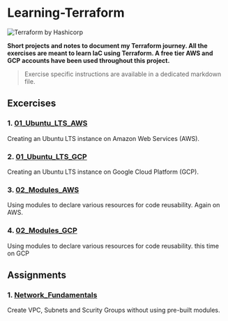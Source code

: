 # Learning-Terraform

![Terraform by Hashicorp](https://snipboard.io/iHOZd2.jpg)


__Short projects and notes to document my Terraform journey. All the exercises are meant to learn IaC using Terraform.
A free tier AWS and GCP accounts have been used throughout this project.__

> Exercise specific instructions are available in a dedicated markdown file.
## Excercises

### 1. [01_Ubuntu_LTS_AWS](https://github.com/iamargus95/Learning-Terraform/tree/master/Exercises/01_Ubuntu_LTS_AWS)
Creating an Ubuntu LTS instance on Amazon Web Services (AWS).

### 2. [01_Ubuntu_LTS_GCP](https://github.com/iamargus95/Learning-Terraform/tree/master/Exercises/01_Ubuntu_LTS_GCP)
Creating an Ubuntu LTS instance on Google Cloud Platform (GCP).

### 3. [02_Modules_AWS](https://github.com/iamargus95/Learning-Terraform/tree/master/Exercises/02_Modules_AWS)
Using modules to declare various resources for code reusability. Again on AWS.

### 4. [02_Modules_GCP](https://github.com/iamargus95/Learning-Terraform/tree/master/Exercises/02_Modules_GCP)
Using modules to declare various resources for code reusability. this time on GCP

## Assignments

### 1. [Network_Fundamentals](https://github.com/iamargus95/Learning-Terraform/tree/master/Assignments/Network_Fundamentals)
Create VPC, Subnets and Scurity Groups without using pre-built modules.
